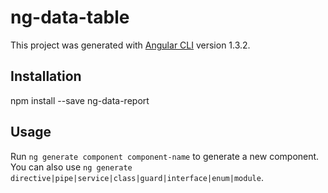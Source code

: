 # ng-data-table

This project was generated with [Angular CLI](https://github.com/angular/angular-cli) version 1.3.2.

## Installation

npm install --save ng-data-report

## Usage

Run `ng generate component component-name` to generate a new component. You can also use `ng generate directive|pipe|service|class|guard|interface|enum|module`.
